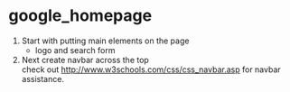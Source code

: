 # google_homepage
1.  Start with putting main elements on the page
	- logo and search form
2.  Next create navbar across the top	
	check out http://www.w3schools.com/css/css_navbar.asp for navbar assistance.
